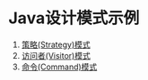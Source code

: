 # Java设计模式示例


1. [策略(Strategy)模式](docs/strategy.md)
1. [访问者(Visitor)模式](docs/visitor.md)
1. [命令(Command)模式](docs/command.md)